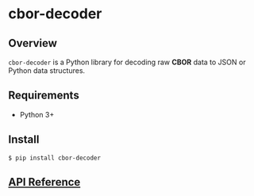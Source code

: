 # cbor-decoder

## Overview

`cbor-decoder` is a Python library for decoding raw **CBOR** data to JSON or
Python data structures.

## Requirements

- Python 3+

## Install

```
$ pip install cbor-decoder
```

## [API Reference](./api.md)
